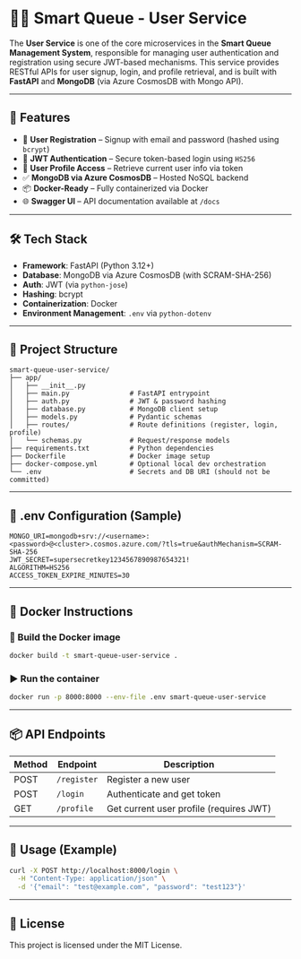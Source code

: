 # 🧑‍⚕️ Smart Queue - User Service

The **User Service** is one of the core microservices in the **Smart Queue Management System**, responsible for managing user authentication and registration using secure JWT-based mechanisms. This service provides RESTful APIs for user signup, login, and profile retrieval, and is built with **FastAPI** and **MongoDB** (via Azure CosmosDB with Mongo API).

---

## 🚀 Features

* 📝 **User Registration** – Signup with email and password (hashed using `bcrypt`)
* 🔐 **JWT Authentication** – Secure token-based login using `HS256`
* 🧾 **User Profile Access** – Retrieve current user info via token
* ✅ **MongoDB via Azure CosmosDB** – Hosted NoSQL backend
* 📦 **Docker-Ready** – Fully containerized via Docker
* 🌐 **Swagger UI** – API documentation available at `/docs`

---

## 🛠️ Tech Stack

* **Framework**: FastAPI (Python 3.12+)
* **Database**: MongoDB via Azure CosmosDB (with SCRAM-SHA-256)
* **Auth**: JWT (via `python-jose`)
* **Hashing**: bcrypt
* **Containerization**: Docker
* **Environment Management**: `.env` via `python-dotenv`

---

## 📁 Project Structure

```
smart-queue-user-service/
├── app/
│   ├── __init__.py
│   ├── main.py               # FastAPI entrypoint
│   ├── auth.py               # JWT & password hashing
│   ├── database.py           # MongoDB client setup
│   ├── models.py             # Pydantic schemas
│   ├── routes/               # Route definitions (register, login, profile)
│   └── schemas.py            # Request/response models
├── requirements.txt          # Python dependencies
├── Dockerfile                # Docker image setup
├── docker-compose.yml        # Optional local dev orchestration
└── .env                      # Secrets and DB URI (should not be committed)
```

---

## 🔑 .env Configuration (Sample)

```env
MONGO_URI=mongodb+srv://<username>:<password>@<cluster>.cosmos.azure.com/?tls=true&authMechanism=SCRAM-SHA-256
JWT_SECRET=supersecretkey1234567890987654321!
ALGORITHM=HS256
ACCESS_TOKEN_EXPIRE_MINUTES=30
```

---

## 🐳 Docker Instructions

### 🔧 Build the Docker image

```bash
docker build -t smart-queue-user-service .
```

### ▶️ Run the container

```bash
docker run -p 8000:8000 --env-file .env smart-queue-user-service
```

---

## 📦 API Endpoints

| Method | Endpoint    | Description                             |
| ------ | ----------- | --------------------------------------- |
| POST   | `/register` | Register a new user                     |
| POST   | `/login`    | Authenticate and get token              |
| GET    | `/profile`  | Get current user profile (requires JWT) |

---

## 🔐 Usage (Example)

```bash
curl -X POST http://localhost:8000/login \
  -H "Content-Type: application/json" \
  -d '{"email": "test@example.com", "password": "test123"}'
```

---

## 📄 License

This project is licensed under the MIT License.
